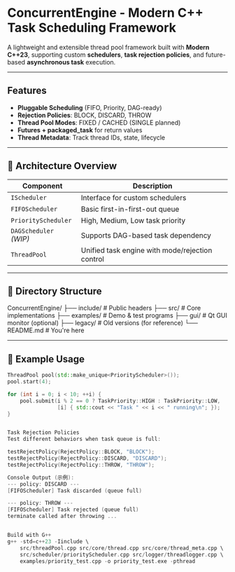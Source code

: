 # ConcurrentEngine - Modern C++ Task Scheduling Framework

A lightweight and extensible thread pool framework built with **Modern C++23**, supporting custom **schedulers**, **task rejection policies**, and future-based **asynchronous task** execution.

---

## Features

- **Pluggable Scheduling** (FIFO, Priority, DAG-ready)
- **Rejection Policies**: BLOCK, DISCARD, THROW
- **Thread Pool Modes**: FIXED / CACHED (SINGLE planned)
- **Futures + packaged_task** for return values
- **Thread Metadata**: Track thread IDs, state, lifecycle

---

## 🔧 Architecture Overview

| Component        | Description |
|------------------|-------------|
| `IScheduler`     | Interface for custom schedulers |
| `FIFOScheduler`  | Basic first-in-first-out queue |
| `PriorityScheduler` | High, Medium, Low task priority |
| `DAGScheduler` *(WIP)* | Supports DAG-based task dependency |
| `ThreadPool`     | Unified task engine with mode/rejection control |

---

## 📂 Directory Structure

ConcurrentEngine/
├── include/ # Public headers
├── src/ # Core implementations
├── examples/ # Demo & test programs
├── gui/ # Qt GUI monitor (optional)
├── legacy/ # Old versions (for reference)
└── README.md # You're here


---

## 🧪 Example Usage

```cpp
ThreadPool pool(std::make_unique<PriorityScheduler>());
pool.start(4);

for (int i = 0; i < 10; ++i) {
    pool.submit(i % 2 == 0 ? TaskPriority::HIGH : TaskPriority::LOW,
                [i] { std::cout << "Task " << i << " running\n"; });
}


Task Rejection Policies
Test different behaviors when task queue is full:

testRejectPolicy(RejectPolicy::BLOCK, "BLOCK");
testRejectPolicy(RejectPolicy::DISCARD, "DISCARD");
testRejectPolicy(RejectPolicy::THROW, "THROW");

Console Output (示例):
--- policy: DISCARD ---
[FIFOScheduler] Task discarded (queue full)

--- policy: THROW ---
[FIFOScheduler] Task rejected (queue full)
terminate called after throwing ...


Build with G++
g++ -std=c++23 -Iinclude \
    src/threadPool.cpp src/core/thread.cpp src/core/thread_meta.cpp \
    src/scheduler/priorityScheduler.cpp src/logger/threadlogger.cpp \
    examples/priority_test.cpp -o priority_test.exe -pthread


